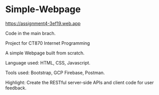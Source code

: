 # Simple-Webpage

https://assignment4-3ef19.web.app

Code in the main brach.

Project for CT870 Internet Programming

A simple Webpage built from scratch. 

Language used: HTML, CSS, Javascript. 

Tools used: Bootstrap, GCP Firebase, Postman.

Highlight: Create the RESTful server-side APIs and client code for user feedback.
